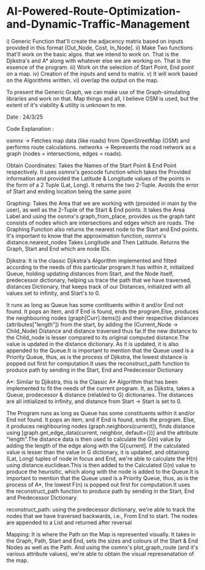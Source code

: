# AI-Powered-Route-Optimization-and-Dynamic-Traffic-Management

i) Generic Function that'll create the adjacency matrix based on inputs provided in this format [Out_Node, Cost, In_Node].
ii) Make Two functions that'll work on the basic algos. that we intend to work on. That is the Djikstra's and A* along with whatever else we are working on. That is the essence of the program.
iii) Work on the selection of Start Point, End point on a map.
iv) Creation of the inputs and send to matrix.
v) It will work based on the Algorithms written.
vi) overlap the output on the map.

To present the Generic Graph, we can make use of the Graph-simulating libraries and work on that. 
Map things and all, I believe OSM is used, but the extent of it's viability & utility is unknown to me.

Date : 24/3/25

Code Explanation :

osmnx → Fetches map data (like roads) from OpenStreetMap (OSM) and performs route calculations.
networkx → Represents the road network as a graph (nodes = intersections, edges = roads).

Obtain Coordinates: Takes the Names of the Start Point & End Point respectively. It uses osmnx's geocode function which takes the Provided information and provided the Latitude & Longitude values of the points in the form of a 2 Tuple (Lat, Long). It returns the two 2-Tuple.
Avoids the error of Start and ending location being the same point

Graphing: Takes the Area that we are working with (provided in main by the user), as well as the 2-Tuple of the Start & End points. It takes the Area Label and using the osnmx's graph_from_place, provides us the graph taht consists of nodes which are intersections and edges which are roads.
The Graphing Function also returns the nearest node to the Start and End points. It's important to know that the approximation function, osmnx's distance.nearest_nodes Takes Longitude and Then Latitude. Returns the Graph, Start and End which are node IDs.

Djikstra: It is the classic Djikstra's Algorithm implemented and fitted according to the needs of this particular program.It has within it, initialized Queue, holding updating distances from Start, and the Node itself, predecessor dictionary, helping us trace the path that we have traversed, distances Dictionary, that keeps track of our Distances, initialized with all values set to infinity, and Start's to 0.

It runs as long as Queue has some contituents within it and/or End not found. It pops an item, and if End is found, ends the program.Else, produces the neighbouring nodes (graph[Curr].items()) and their respective distances (attributes["length"]) from the start, by adding the (Current_Node -> Child_Node) Distance and distance traversed thus far.If the new distance to the Child_node is lesser compared to its original computed distance.The value is updated in the distance dictionary. As it is updated, it is also appended to the Queue.It is important to mention that the Queue used is a Priority Queue, thus, as is the process of Djikstra, the lowest distance is popped out first for computation.It uses the reconstruct_path function to produce path by sending in the Start, End and Predecessor Dictionary

A*: Similar to Djikstra, this is the Classic A* Algorithm that has been implemented to fit the needs of the current program. It, as Djikstra, takes a Queue, prodecessor & distance (relabled to G) dictionaries. The distances are all intiialized to infinity, and distance from Start -> Start is set to 0.

The Program runs as long as Queue has some constituents within it and/or End not found. It pops an item, and if End is found, ends the program.
Else, it produces neighbouring nodes (graph.neighbors(current)), finds distance using [graph.get_edge_data(current, neighbor, default={})] and the attribute "length".The distance data is then used to calculate the G(n) value by adding the length of the edge along with the G[current].
If the calculated value is lesser than the value in G dictionary, it is updated, and obtaining (Lat, Long) tuples of node in focus and End, we're able to calculate the H(n) using distance.euclidean.This is then added to the Calculated G(n) value to produce the heurisitic, which along with the node is added to the Queue.It is important to mention that the Queue used is a Priority Queue, thus, as is the process of A*, the lowest F(n) is popped out first for computation.It uses the reconstruct_path function to produce path by sending in the Start, End and Predecessor Dictionary.

reconstruct_path: using the predecessor dictionary, we're able to track the nodes that we have traversed backwards, i.e., From End to start. The nodes are appended to a List and returned after reversal

Mapping: It is where the Path on the Map is represented visually. It takes in the Graph, Path, Start and End, sets the sizes and colours of the Start & End Nodes as well as the Path. And using the osmnx's plot_graph_route (and it's various attribute values), we're able to obtain the visual represenatation of the map.